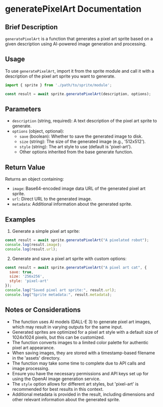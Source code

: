 # generatePixelArt Documentation

## Brief Description
`generatePixelArt` is a function that generates a pixel art sprite based on a given description using AI-powered image generation and processing.

## Usage
To use `generatePixelArt`, import it from the sprite module and call it with a description of the pixel art sprite you want to generate.

```javascript
import { sprite } from './path/to/sprite/module';

const result = await sprite.generatePixelArt(description, options);
```

## Parameters
- `description` (string, required): A text description of the pixel art sprite to generate.
- `options` (object, optional):
  - `save` (boolean): Whether to save the generated image to disk.
  - `size` (string): The size of the generated image (e.g., '512x512').
  - `style` (string): The art style to use (default is 'pixel-art').
  - Other options inherited from the base generate function.

## Return Value
Returns an object containing:
- `image`: Base64-encoded image data URL of the generated pixel art sprite.
- `url`: Direct URL to the generated image.
- `metadata`: Additional information about the generated sprite.

## Examples

1. Generate a simple pixel art sprite:
```javascript
const result = await sprite.generatePixelArt("A pixelated robot");
console.log(result.image);
console.log(result.url);
```

2. Generate and save a pixel art sprite with custom options:
```javascript
const result = await sprite.generatePixelArt("A pixel art cat", { 
  save: true,
  size: '256x256',
  style: 'pixel-art'
});
console.log("Saved pixel art sprite:", result.url);
console.log("Sprite metadata:", result.metadata);
```

## Notes or Considerations
- The function uses AI models (DALL-E 3) to generate pixel art images, which may result in varying outputs for the same input.
- Generated sprites are optimized for a pixel art style with a default size of 1024x1024 pixels, but this can be customized.
- The function converts images to a limited color palette for authentic pixel art appearance.
- When saving images, they are stored with a timestamp-based filename in the 'assets' directory.
- The function may take some time to complete due to API calls and image processing.
- Ensure you have the necessary permissions and API keys set up for using the OpenAI image generation service.
- The `style` option allows for different art styles, but 'pixel-art' is recommended for best results in this context.
- Additional metadata is provided in the result, including dimensions and other relevant information about the generated sprite.
